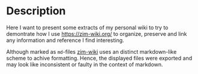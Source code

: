 # Description
Here I want to present some extracts of my personal wiki to try to demontrate how I use https://zim-wiki.org/ to organize, preserve and link any information and reference I find interesting.

Although marked as `md`-files [zim-wiki](https://zim-wiki.org/) uses an distinct markdown-like scheme to achive formatting. Hence, the displayed files were exported and may look like inconsistent or faulty in the context of markdown.
